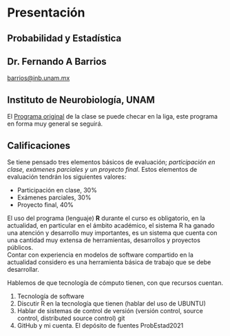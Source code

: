 # Presentación  
## Probabilidad y Estadística  
## Dr. Fernando A Barrios  
barrios@inb.unam.mx  
## Instituto de Neurobiología, UNAM  

El 
[Programa original](fabarrios.github.io/ProbEstad2021/ProgramaOriginal.md)
de la clase se puede checar en la liga, este programa en forma muy general se
seguirá.

## Calificaciones  

Se tiene pensado tres elementos básicos de evaluación; *participación en clase, exámenes parciales y un proyecto final*. Estos elementos de evaluación 
tendrán los siguientes valores:  
- Participación en clase, 30%  
- Exámenes parciales, 30%  
- Proyecto final, 40%  

El uso del programa (lenguaje) **R** durante el curso es obligatorio, en la actualidad, en particular en el ámbito académico, el sistema R ha ganado 
una atención y desarrollo muy importantes, es un sistema que cuenta con una cantidad muy extensa de herramientas, desarrollos y proyectos públicos.  
Contar con experiencia en modelos de software compartido en la actualidad considero es una herramienta básica de trabajo que se debe desarrollar.  

Hablemos de que tecnología de cómputo tienen, con que recursos cuentan.  
1. Tecnología de software  
2. Discutir R en la tecnología que tienen (hablar del uso de UBUNTU)  
3. Hablar de sistemas de control de versión (versión control, source control, distributed source control) git  
4. GitHub y mi cuenta. El depósito de fuentes ProbEstad2021  
